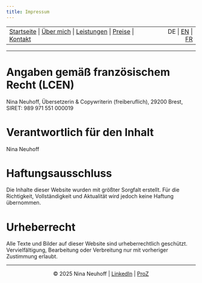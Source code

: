 ```yaml
---
title: Impressum
---
```


<!-- Header -->
<table width="100%">
<tr>
<td align="left">
<a href="index.md">Startseite</a> |
<a href="about.md">Über mich</a> |
<a href="services.md">Leistungen</a> |
<a href="pricing.md">Preise</a> |
<a href="contact.md">Kontakt</a>
</td>
<td align="right">
DE | <a href="../en/impressum.md">EN</a> | <a href="../fr/impressum.md">FR</a>
</td>
</tr>
</table>
<hr>

# Angaben gemäß französischem Recht (LCEN)
Nina Neuhoff,
Übersetzerin & Copywriterin (freiberuflich),
29200 Brest,
SIRET: 989 971 551 000019

# Verantwortlich für den Inhalt
Nina Neuhoff  

# Haftungsausschluss
Die Inhalte dieser Website wurden mit größter Sorgfalt erstellt. Für die Richtigkeit, Vollständigkeit und Aktualität wird jedoch keine Haftung übernommen.  

# Urheberrecht
Alle Texte und Bilder auf dieser Website sind urheberrechtlich geschützt. Vervielfältigung, Bearbeitung oder Verbreitung nur mit vorheriger Zustimmung erlaubt.

<!-- Footer -->
<hr>
<p align="center">
&copy; 2025 Nina Neuhoff | <a href="http://www.linkedin.com/in/nina-neuhoff-32b162283">LinkedIn</a> | <a href="https://www.proz.com/translator/4180778">ProZ</a> 
</p>

